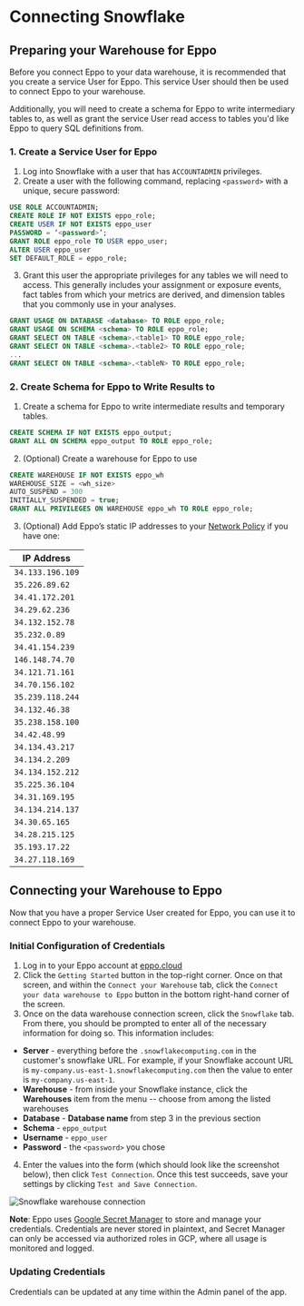 # Connecting Snowflake

## Preparing your Warehouse for Eppo

Before you connect Eppo to your data warehouse, it is recommended that you create a service User for Eppo. This service User should then be used to connect Eppo to your warehouse.

Additionally, you will need to create a schema for Eppo to write intermediary tables to, as well as grant the service User read access to tables you'd like Eppo to query SQL definitions from.

### 1. Create a Service User for Eppo

1. Log into Snowflake with a user that has `ACCOUNTADMIN` privileges.
2. Create a user with the following command, replacing `<password>` with a unique, secure password:

```sql
USE ROLE ACCOUNTADMIN;
CREATE ROLE IF NOT EXISTS eppo_role;
CREATE USER IF NOT EXISTS eppo_user
PASSWORD = ‘<password>’;
GRANT ROLE eppo_role TO USER eppo_user;
ALTER USER eppo_user
SET DEFAULT_ROLE = eppo_role;
```

3. Grant this user the appropriate privileges for any tables we will need to access. This
   generally includes your assignment or exposure events, fact tables from which your
   metrics are derived, and dimension tables that you commonly use in your analyses.

```sql
GRANT USAGE ON DATABASE <database> TO ROLE eppo_role;
GRANT USAGE ON SCHEMA <schema> TO ROLE eppo_role;
GRANT SELECT ON TABLE <schema>.<table1> TO ROLE eppo_role;
GRANT SELECT ON TABLE <schema>.<table2> TO ROLE eppo_role;
...
GRANT SELECT ON TABLE <schema>.<tableN> TO ROLE eppo_role;
```

### 2. Create Schema for Eppo to Write Results to

1. Create a schema for Eppo to write intermediate results and temporary tables.

```sql
CREATE SCHEMA IF NOT EXISTS eppo_output;
GRANT ALL ON SCHEMA eppo_output TO ROLE eppo_role;
```

2. (Optional) Create a warehouse for Eppo to use

```sql
CREATE WAREHOUSE IF NOT EXISTS eppo_wh
WAREHOUSE_SIZE = <wh_size>
AUTO_SUSPEND = 300
INITIALLY_SUSPENDED = true;
GRANT ALL PRIVILEGES ON WAREHOUSE eppo_wh TO ROLE eppo_role;
```

3. (Optional) Add Eppo’s static IP addresses to your [Network Policy](https://docs.snowflake.com/en/user-guide/network-policies.html) if you have one:

| IP Address |
| ---------- |
| `34.133.196.109` |
| `35.226.89.62` |
| `34.41.172.201` |
| `34.29.62.236` |
| `34.132.152.78` |
| `35.232.0.89` |
| `34.41.154.239` |
| `146.148.74.70` |
| `34.121.71.161` |
| `34.70.156.102` |
| `35.239.118.244` |
| `34.132.46.38` |
| `35.238.158.100` |
| `34.42.48.99` |
| `34.134.43.217` |
| `34.134.2.209` |
| `34.134.152.212` |
| `35.225.36.104` |
| `34.31.169.195` |
| `34.134.214.137` |
| `34.30.65.165` |
| `34.28.215.125` |
| `35.193.17.22` |
| `34.27.118.169` |


## Connecting your Warehouse to Eppo

Now that you have a proper Service User created for Eppo, you can use it to connect Eppo to your warehouse.

### Initial Configuration of Credentials

1. Log in to your Eppo account at [eppo.cloud](https://eppo.cloud/)
2. Click the `Getting Started` button in the top-right corner. Once on that screen, and within the `Connect your Warehouse` tab, click the `Connect your data warehouse to Eppo` button in the bottom right-hand corner of the screen.
3. Once on the data warehouse connection screen, click the `Snowflake` tab. From there, you should be prompted to enter all of the necessary information for doing so. This information includes:

- **Server** - everything before the `.snowflakecomputing.com` in the customer's snowflake URL. For example, if your Snowflake account URL is `my-company.us-east-1.snowflakecomputing.com` then the value to enter is `my-company.us-east-1`.
- **Warehouse** - from inside your Snowflake instance, click the **Warehouses** item from the menu -- choose from among the listed warehouses
- **Database** - **Database name** from step 3 in the previous section
- **Schema** - `eppo_output`
- **Username** - `eppo_user`
- **Password** - the `<password>` you chose

4. Enter the values into the form (which should look like the screenshot below), then click `Test Connection`. Once this test succeeds, save your settings by clicking `Test and Save Connection`.

![Snowflake warehouse connection](/img/connecting-data/snowflake-connection.png)

**Note**: Eppo uses [Google Secret Manager](https://cloud.google.com/secret-manager) to store and manage your credentials. Credentials are never stored in plaintext, and Secret Manager can only be accessed via authorized roles in GCP, where all usage is monitored and logged.

### Updating Credentials

Credentials can be updated at any time within the Admin panel of the app.
